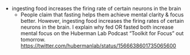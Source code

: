 - ingesting food increases the firing rate of certain neurons in the brain
  - People claim that fasting helps them achieve mental clarity & focus better. However, ingesting food increases the firing rates of certain neurons in the brain. I explain why fed OR fasted both increase mental focus on the Huberman Lab Podcast “Toolkit for Focus” out tomorrow. https://twitter.com/hubermanlab/status/1566638601735065600
